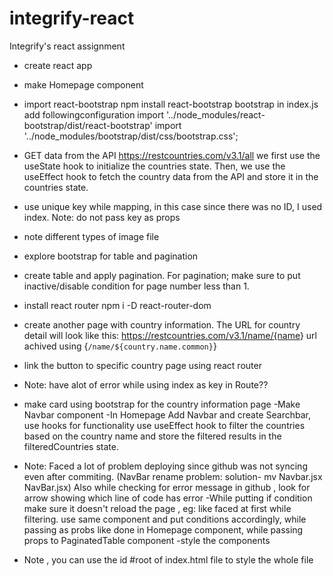 # integrify-react

Integrify's react assignment

- create react app
- make Homepage component
- import react-bootstrap
npm install react-bootstrap bootstrap
in index.js add followingconfiguration
import '../node_modules/react-bootstrap/dist/react-bootstrap'
import '../node_modules/bootstrap/dist/css/bootstrap.css';

- GET data from the API <https://restcountries.com/v3.1/all>
we first use the useState hook to initialize the countries state. Then, we use the useEffect hook to fetch the country data from the API and store it in the countries state.

- use unique key while mapping, in this case since there was no ID, I used index. Note: do not pass key as props
- note different types of image file
- explore bootstrap for table and pagination
- create table and apply pagination. For pagination; make sure to put inactive/disable condition for page number less than 1.

- install react router
npm i -D react-router-dom
- create another page with country information. The URL for country detail will look like this: <https://restcountries.com/v3.1/name/{name>}
url achived using {`/name/${country.name.common}`}
- link the button to specific country page using react router
- Note: have alot of error while using index as key in Route??
- make card using bootstrap for the country information page
-Make Navbar component
-In Homepage Add Navbar and create Searchbar, use hooks for functionality
use useEffect hook to filter the countries based on the country name and store the filtered results in the filteredCountries state.
- Note: Faced a lot of problem deploying since github was not syncing even after commiting. (NavBar rename problem: solution- mv Navbar.jsx NavBar.jsx)
Also while checking for error message in github , look for arrow showing which line of code has error
-While putting if condition make sure it doesn't reload the page , eg: like faced at first while filtering. use same component and put conditions accordingly, while passing as probs like done in Homepage component, while passing props to PaginatedTable component
-style the components
- Note , you can use the id #root of index.html file to style the whole file
